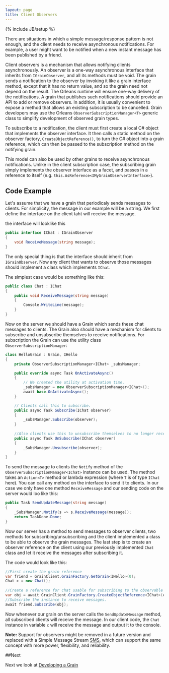 ```yaml
---
layout: page
title: Client Observers
---
```

{% include JB/setup %}

There are situations in which a simple message/response pattern is not enough, and the client needs to receive asynchronous notifications. 
For example, a user might want to be notified when a new instant message has been published by a friend.

Client observers is a mechanism that allows notifying clients asynchronously. 
An observer is a one-way asynchronous interface that inherits from `IGrainObserver`, and all its methods must be void. 
The grain sends a notification to the observer by invoking it like a grain interface method, except that it has no return value, and so the grain need not depend on the result. 
The Orleans runtime will ensure one-way delivery of the notifications. 
A grain that publishes such notifications should provide an API to add or remove observers. 
In addition, it is usually convenient to expose a method that allows an existing subscription to be cancelled. 
Grain developers may use the Orleans `ObserverSubscriptionManager<T>` generic class to simplify development of observed grain types.

To subscribe to a notification, the client must first create a local C# object that implements the observer interface. 
It then calls a static method on the observer factory, `CreateObjectReference()`, to turn the C# object into a grain reference, which can then be passed to the subscription method on the notifying grain.

This model can also be used by other grains to receive asynchronous notifications. 
Unlike in the client subscription case, the subscribing grain simply implements the observer interface as a facet, and passes in a reference to itself (e.g. `this.AsReference<IMyGrainObserverInterface>`).

## Code Example

Let's assume that we have a grain that periodicaly sends messages to clients. For simplicity, the message in our example will be a  string. We first define the interface on the client taht will receive the  message.

the interface will looklike this

``` csharp
public interface IChat : IGrainObserver
{
    void ReceiveMessage(string message);
}

```

The only special thing is that the interface should inherit from `IGrainObserver`. Now any client that wants to observe those messages should implement a class which implements `IChat`.

The simplest case would be something like this:

``` csharp
public class Chat : IChat
{
    public void ReceiveMessage(string message)
    {
        Console.WriteLine(message);
    }
}
```

Now on the server we should have a Grain which sends these chat messages to clients. The Grain also should have a mechanism for clients to subscribe and unsubscribe themselves to receive notifications. For subscription the Grain can use the utility class `ObserverSubscriptionManager`:

``` csharp
class HelloGrain : Grain, IHello
{
    private ObserverSubscriptionManager<IChat> _subsManager;

    public override async Task OnActivateAsync()
    {
        // We created the utility at activation time.
        _subsManager = new ObserverSubscriptionManager<IChat>();
        await base.OnActivateAsync();
    }

    // Clients call this to subscribe.
    public async Task Subscribe(IChat observer)
    {
        _subsManager.Subscribe(observer);
    }
    
    //Also clients use this to unsubscribe themselves to no longer receive the messages.
    public async Task UnSubscribe(IChat observer)
    {
        _SubsManager.Unsubscribe(observer);
    }
}
```

To send the message to clients the `Notify` method of the `ObserverSubscriptionManager<IChat>` instance can be used. The method takes an `Action<T>` method or lambda expression (where `T` is of type `IChat` here). You can call any method on the interface to send it to clients. In our case we only have one method `ReceiveMessage` and our sending code on the server would loo like this:

``` csharp
public Task SendUpdateMessage(string message)
{
    _SubsManager.Notify(s => s.ReceiveMessage(message));
    return TaskDone.Done;
}

```

Now our server has a method to send messages to observer clients, two methods for subscribing/unsubscribing and the client implemented a class to be able to observe the grain messages. The last step is to create an observer reference on the client using our previously implemented `Chat` class and let it receive the messages after subscribing it.

The code would look like this:

``` csharp
//First create the grain reference 
var friend = GrainClient.GrainFactory.GetGrain<IHello>(0);
Chat c = new Chat();
        
//Create a reference for chat usable for subscribing to the observable grain.
var obj = await GrainClient.GrainFactory.CreateObjectReference<IChat>(c);
//Subscribe the instance to receive messages.
await friend.Subscribe(obj);
```

Now whenever our grain on the server calls the `SendUpdateMessage` method, all subscribed clients will receive the message. In our client code, the `Chat` instance in variable `c` will receive the message and output it to the console. 

**Note:** Support for observers might be removed in a future version and replaced with a Simple Message Stream [SMS](http://dotnet.github.io/orleans/Orleans-Streams/), which can support the same concept with more power, flexibility, and reliability.

##Next

Next we look at [Developing a Grain](Developing-a-Grain) 
